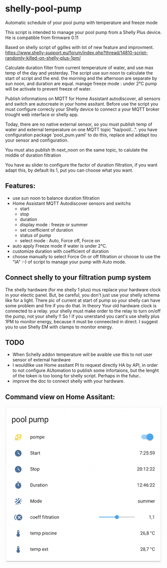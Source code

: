 # shelly-pool-pump
Automatic schedule of your pool pump with temperature and freeze mode

This script is intended to  manage your pool pump from a Shelly Plus device.
He is compatible from firmware 0.11
 
Based on shelly script of ggilles with lot of new feature and improvment.
https://www.shelly-support.eu/forum/index.php?thread/14810-script-randomly-killed-on-shelly-plus-1pm/

Calculate duration filter from current temperature of water, and use max temp of the day and yesterday. The script use sun noon
to calculate the start of script and the end. the morning and the afternoon are separate by sun noon, and duration are equal.
manage freeze mode : under 2°C pump will be activate to prevent freeze of water.

Publish informations on MQTT for Home Assistant autodiscover, all sensors and switch are autocreate in your home assitant.
Before use the script you must configure correcly your Shelly device to connect a your MQTT broker trought web interface or shelly app.

Today, there are no native external sensor, so you must publish temp of water and external temperature on one MQTT topic "ha/pool/...". you have
configuration package 'pool_pum.yaml' to do this, replace and addapt tou your sensor and configuration.

You must also publish th next_noon on the same topic, to calulate the middle of duration filtration

You have au slider to configure the factor of duration filtration, if you want adapt this, by default its 1, put you can choose what you want.

## Features:
* use sun noon to balance duration filtration
* Home Assistant MQTT Autodiscover sensors and switchs
    * start
    * stop
    * duration
    * display mode : freeze or summer
    * set coefficient of duration
    * status of pump
    * select mode : Auto, Force off,  Force on
* auto apply Freeze mode if water is under 2°C.
* customize duration with coefficient of duration
* choose manually to select Force On or off filtration or choose to use the "IA" :-) of script to manage your pump with Auto mode.

## Connect shelly to your filtration pump system

The shelly hardware (for me shelly 1 plus) mus replace your hardware clock in your electic panel.
But, be careful, you don't just use your shelly schema like for a light. There pic of current at start of pump so your shelly can have some problem and fire if you do that.
In theory Your old hardware clock is connected to a relay. your shelly must make order to the relay to turn on/off the pump, not your shelly !!
So ! if you unerstand you cant's use shelly plus 1PM to monitor energy, because it must be conneected in direct. I suggest you to use Shelly EM with clamps to monitor energy.



## TODO
* When Schelly addon temperature will be avaible use this to not user sensor of external hardware
* I wouldlike use Home assitant PI to request directly HA by API, in order to not configure AUtomation to publish some infortaions,
but the lenght of the token is too loong for shelly script. Perhaps in the futur..
* improve the doc to connect shelly with your hardware.





## Command view on Home Assitant:

![HA-ShellyPump](docs/ha-shellypump.png)

